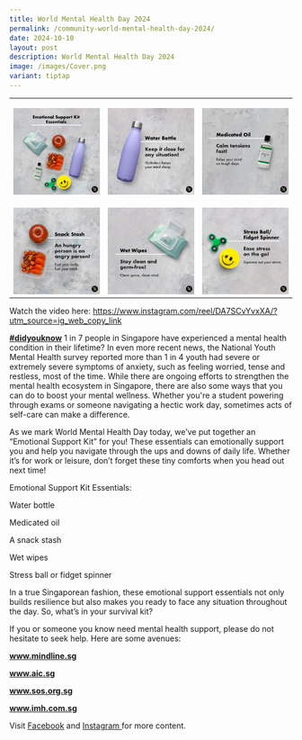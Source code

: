 ```yaml
---
title: World Mental Health Day 2024
permalink: /community-world-mental-health-day-2024/
date: 2024-10-10
layout: post
description: World Mental Health Day 2024
image: /images/Cover.png
variant: tiptap
---
```

<table style="minWidth: 75px">
<colgroup>
<col>
<col>
<col>
</colgroup>
<tbody>
<tr>
<th rowspan="1" colspan="1">
<p></p>
<div class="isomer-image-wrapper">
<img style="width: 100%" height="auto" width="100%" alt="" src="/images/Cover.png">
</div>
</th>
<th rowspan="1" colspan="1">
<p></p>
<div class="isomer-image-wrapper">
<img style="width: 100%" height="auto" width="100%" alt="" src="/images/Water_bottle.png">
</div>
</th>
<th rowspan="1" colspan="1">
<p></p>
<div class="isomer-image-wrapper">
<img style="width: 100%" height="auto" width="100%" alt="" src="/images/Medicated_Oil.png">
</div>
</th>
</tr>
<tr>
<td rowspan="1" colspan="1">
<p></p>
<div class="isomer-image-wrapper">
<img style="width: 100%" height="auto" width="100%" alt="" src="/images/Snack.png">
</div>
</td>
<td rowspan="1" colspan="1">
<p></p>
<div class="isomer-image-wrapper">
<img style="width: 100%" height="auto" width="100%" alt="" src="/images/Wet_wipes.png">
</div>
</td>
<td rowspan="1" colspan="1">
<p></p>
<div class="isomer-image-wrapper">
<img style="width: 100%" height="auto" width="100%" alt="" src="/images/Fidget_Spinner.jpg">
</div>
</td>
</tr>
</tbody>
</table>
<p>Watch the video here: <a href="https://www.instagram.com/reel/DA7SCvYvxXA/?utm_source=ig_web_copy_link" rel="noopener noreferrer nofollow" target="_blank">https://www.instagram.com/reel/DA7SCvYvxXA/?utm_source=ig_web_copy_link</a>
</p>
<p><strong><a href="https://www.facebook.com/hashtag/didyouknow?__eep__=6&amp;__cft__[0]=AZX1wgCLay0HmvOwlbdplyaEg4CyikfwUKRHI9tvuPGSkX0dLMd2sbgRwWIh4JSjhxTwQ4oyuvJjma9SuI2hWrROEuKXVIjUZJSr-yWyFYMKj3_cxvXcp8vTfrt6NZBlR2l_wB8YDDmlLwxeVdxDx0o69jW6PfNMryEYsq5bq3__Yko5-vkciUrVRxd_fjoo7Uc&amp;__tn__=*NK-R" class="x1i10hfl xjbqb8w x1ejq31n xd10rxx x1sy0etr x17r0tee x972fbf xcfux6l x1qhh985 xm0m39n x9f619 x1ypdohk xt0psk2 xe8uvvx xdj266r x11i5rnm xat24cr x1mh8g0r xexx8yu x4uap5 x18d9i69 xkhd6sd x16tdsg8 x1hl2dhg xggy1nq x1a2a7pz x1sur9pj xkrqix3 x1fey0fg x1s688f" rel="noopener noreferrer nofollow" target="_blank">#didyouknow</a></strong> 1
in 7 people in Singapore have experienced a mental health condition in
their lifetime? In even more recent news, the National Youth Mental Health
survey reported more than 1 in 4 youth had severe or extremely severe symptoms
of anxiety, such as feeling worried, tense and restless, most of the time.
While there are ongoing efforts to strengthen the mental health ecosystem
in Singapore, there are also some ways that you can do to boost your mental
wellness. Whether you're a student powering through exams or someone navigating
a hectic work day, sometimes acts of self-care can make a difference.</p>
<p>As we mark World Mental Health Day today, we’ve put together an “Emotional
Support Kit” for you! These essentials can emotionally support you and
help you navigate through the ups and downs of daily life. Whether it’s
for work or leisure, don’t forget these tiny comforts when you head out
next time!</p>
<p>Emotional Support Kit Essentials:</p>
<p>Water bottle</p>
<p>Medicated oil</p>
<p>A snack stash</p>
<p>Wet wipes</p>
<p>Stress ball or fidget spinner</p>
<p>In a true Singaporean fashion, these emotional support essentials not
only builds resilience but also makes you ready to face any situation throughout
the day. So, what’s in your survival kit?</p>
<p>If you or someone you know need mental health support, please do not hesitate
to seek help. Here are some avenues:</p>
<p><strong><a href="https://www.facebook.com/hashtag/didyouknow?__eep__=6&amp;amp;__cft__[0]=AZX1wgCLay0HmvOwlbdplyaEg4CyikfwUKRHI9tvuPGSkX0dLMd2sbgRwWIh4JSjhxTwQ4oyuvJjma9SuI2hWrROEuKXVIjUZJSr-yWyFYMKj3_cxvXcp8vTfrt6NZBlR2l_wB8YDDmlLwxeVdxDx0o69jW6PfNMryEYsq5bq3__Yko5-vkciUrVRxd_fjoo7Uc&amp;amp;__tn__=*NK-R" rel="noopener noreferrer nofollow" target="_blank">www.mindline.sg</a></strong>
</p>
<p><strong><a href="https://www.facebook.com/hashtag/didyouknow?__eep__=6&amp;amp;__cft__[0]=AZX1wgCLay0HmvOwlbdplyaEg4CyikfwUKRHI9tvuPGSkX0dLMd2sbgRwWIh4JSjhxTwQ4oyuvJjma9SuI2hWrROEuKXVIjUZJSr-yWyFYMKj3_cxvXcp8vTfrt6NZBlR2l_wB8YDDmlLwxeVdxDx0o69jW6PfNMryEYsq5bq3__Yko5-vkciUrVRxd_fjoo7Uc&amp;amp;__tn__=*NK-R" rel="noopener noreferrer nofollow" target="_blank">www.aic.sg</a></strong>
</p>
<p><strong><a href="https://www.facebook.com/hashtag/didyouknow?__eep__=6&amp;amp;__cft__[0]=AZX1wgCLay0HmvOwlbdplyaEg4CyikfwUKRHI9tvuPGSkX0dLMd2sbgRwWIh4JSjhxTwQ4oyuvJjma9SuI2hWrROEuKXVIjUZJSr-yWyFYMKj3_cxvXcp8vTfrt6NZBlR2l_wB8YDDmlLwxeVdxDx0o69jW6PfNMryEYsq5bq3__Yko5-vkciUrVRxd_fjoo7Uc&amp;amp;__tn__=*NK-R" rel="noopener noreferrer nofollow" target="_blank">www.sos.org.sg</a></strong>
</p>
<p><strong><a href="https://www.facebook.com/hashtag/didyouknow?__eep__=6&amp;amp;__cft__[0]=AZX1wgCLay0HmvOwlbdplyaEg4CyikfwUKRHI9tvuPGSkX0dLMd2sbgRwWIh4JSjhxTwQ4oyuvJjma9SuI2hWrROEuKXVIjUZJSr-yWyFYMKj3_cxvXcp8vTfrt6NZBlR2l_wB8YDDmlLwxeVdxDx0o69jW6PfNMryEYsq5bq3__Yko5-vkciUrVRxd_fjoo7Uc&amp;amp;__tn__=*NK-R" rel="noopener noreferrer nofollow" target="_blank">www.imh.com.sg</a></strong>
</p>
<p>Visit <a href="https://www.facebook.com/ConnexionSG" rel="noopener nofollow" target="_blank"><u>Facebook</u></a> and
<a href="https://www.instagram.com/connexionsg/" rel="noopener nofollow" target="_blank"><u>Instagram </u>
</a>for more content.</p>